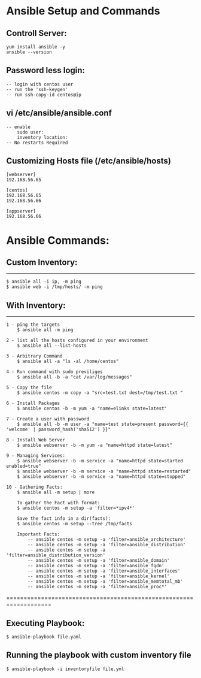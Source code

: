 # Ansible Setup and Commands

## Controll Server:
	yum install ansible -y
	ansible --version
	
## Password less login:
	-- login with centos user
	-- run the 'ssh-keygen'
	-- run ssh-copy-id centos@ip
	
## vi /etc/ansible/ansible.conf
	-- enable 
		sudo user:
		inventory location:
	-- No restarts Required
	
## Customizing Hosts file (/etc/ansible/hosts)
	[webserver]
	192.168.56.65
		
	[centos]
	192.168.56.65
	192.168.56.66
		
	[appserver]
	192.168.56.66		

# Ansible Commands:

## Custom Inventory:
-------------------
	$ ansible all -i ip, -m ping
	$ ansible web -i /tmp/hosts/ -m ping

## With Inventory:
-------------------

	1 - ping the targets
		$ ansible all -m ping

	2 - list all the hosts configured in your environment
		$ ansible all --list-hosts

	3 - Arbitrary Command
		$ ansible all -a "ls -al /home/centos"

	4 - Run command with sudo previliges
		$ ansible all -b -a "cat /var/log/messages"

	5 - Copy the file
		$ ansible centos -m copy -a "src=test.txt dest=/tmp/test.txt "

	6 - Install Packages
		$ ansible centos -b -m yum -a "name=elinks state=latest"

	7 - Create a user with password
		$ ansible all -b -m user -a "name=test state=present password={{ 'welcome' | password_hash('sha512') }}"

	8 - Install Web Server
		$ ansible webserver -b -m yum -a "name=httpd state=latest"
		
	9 - Managing Services:
		$ ansible webserver -b -m service -a "name=httpd state=started enabled=true"
		$ ansible webserver -b -m service -a "name=httpd state=restarted"
		$ ansible webserver -b -m service -a "name=httpd state=stopped"
			
	10 - Gathering Facts:
		$ ansible all -m setup | more
		
		To gather the Fact with format:
		$ ansible centos -m setup -a 'filter=*ipv4*'
		
		Save the fact info in a dir(facts):
		$ ansible centos -m setup --tree /tmp/facts
		
		Important Facts:
			-- ansible centos -m setup -a 'filter=ansible_architecture'
			-- ansible centos -m setup -a 'filter=ansible_distribution'
			-- ansible centos -m setup -a 'filter=ansible_distribution_version'
			-- ansible centos -m setup -a 'filter=ansible_domain'
			-- ansible centos -m setup -a 'filter=ansible_fqdn'
			-- ansible centos -m setup -a 'filter=ansible_interfaces'
			-- ansible centos -m setup -a 'filter=ansible_kernel'
			-- ansible centos -m setup -a 'filter=ansible_memtotal_mb'
			-- ansible centos -m setup -a 'filter=ansible_proc*'

===================================================================
		
## Executing Playbook:
	$ ansible-playbook file.yaml

## Running the playbook with custom inventory file
	$ ansible-playbook -i inventoryfile file.yml
